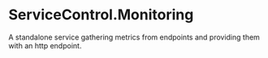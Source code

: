 # ServiceControl.Monitoring

A standalone service gathering metrics from endpoints and providing them with an http endpoint.